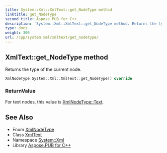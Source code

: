 ```yaml
---
title: System::Xml::XmlText::get_NodeType method
linktitle: get_NodeType
second_title: Aspose.PUB for C++
description: 'System::Xml::XmlText::get_NodeType method. Returns the type of the current node in C++.'
type: docs
weight: 300
url: /cpp/system.xml/xmltext/get_nodetype/
---
```

## XmlText::get_NodeType method


Returns the type of the current node.

```cpp
XmlNodeType System::Xml::XmlText::get_NodeType() override
```


### ReturnValue

For text nodes, this value is [XmlNodeType::Text](../../xmlnodetype/).

## See Also

* Enum [XmlNodeType](../../xmlnodetype/)
* Class [XmlText](../)
* Namespace [System::Xml](../../)
* Library [Aspose.PUB for C++](../../../)

